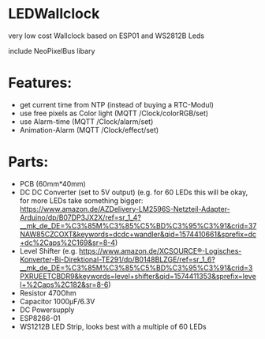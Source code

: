 # LEDWallclock
very low cost Wallclock based on ESP01 and WS2812B Leds 

  include NeoPixelBus libary
  
  # Features:
  - get current time from NTP (instead of buying a RTC-Modul)
  - use free pixels as Color light (MQTT /Clock/colorRGB/set)
  - use Alarm-time (MQTT /Clock/alarm/set)
  - Animation-Alarm (MQTT /Clock/effect/set)

  # Parts:
  - PCB (60mm*40mm)
  - DC DC Converter (set to 5V output) (e.g. for 60 LEDs this will be okay, for more LEDs take something bigger:
  https://www.amazon.de/AZDelivery-LM2596S-Netzteil-Adapter-Arduino/dp/B07DP3JX2X/ref=sr_1_4?__mk_de_DE=%C3%85M%C3%85%C5%BD%C3%95%C3%91&crid=37NAW85CZCOXT&keywords=dcdc+wandler&qid=1574410661&sprefix=dc+dc%2Caps%2C169&sr=8-4)
  - Level Shifter (e.g. https://www.amazon.de/XCSOURCE®-Logisches-Konverter-Bi-Direktional-TE291/dp/B0148BLZGE/ref=sr_1_6?__mk_de_DE=%C3%85M%C3%85%C5%BD%C3%95%C3%91&crid=3PXRUEETCBDR9&keywords=level+shifter&qid=1574411353&sprefix=level+%2Caps%2C182&sr=8-6)
  - Resistor 470Ohm
  - Capacitor 1000µF/6.3V
  - DC Powersupply
  -	ESP8266-01
  - WS1212B LED Strip, looks best with a multiple of 60 LEDs
